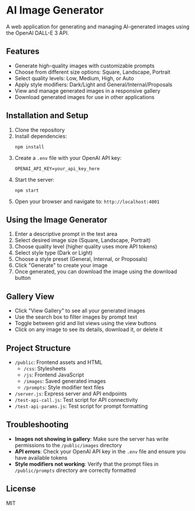 # AI Image Generator

A web application for generating and managing AI-generated images using the OpenAI DALL-E 3 API.

## Features

- Generate high-quality images with customizable prompts
- Choose from different size options: Square, Landscape, Portrait
- Select quality levels: Low, Medium, High, or Auto
- Apply style modifiers: Dark/Light and General/Internal/Proposals
- View and manage generated images in a responsive gallery
- Download generated images for use in other applications

## Installation and Setup

1. Clone the repository
2. Install dependencies:
   ```
   npm install
   ```
3. Create a `.env` file with your OpenAI API key:
   ```
   OPENAI_API_KEY=your_api_key_here
   ```
4. Start the server:
   ```
   npm start
   ```
5. Open your browser and navigate to: `http://localhost:4001`

## Using the Image Generator

1. Enter a descriptive prompt in the text area
2. Select desired image size (Square, Landscape, Portrait)
3. Choose quality level (higher quality uses more API tokens)
4. Select style type (Dark or Light)
5. Choose a style preset (General, Internal, or Proposals)
6. Click "Generate" to create your image
7. Once generated, you can download the image using the download button

## Gallery View

- Click "View Gallery" to see all your generated images
- Use the search box to filter images by prompt text
- Toggle between grid and list views using the view buttons
- Click on any image to see its details, download it, or delete it

## Project Structure

- `/public`: Frontend assets and HTML
  - `/css`: Stylesheets
  - `/js`: Frontend JavaScript
  - `/images`: Saved generated images
  - `/prompts`: Style modifier text files
- `/server.js`: Express server and API endpoints
- `/test-api-call.js`: Test script for API connectivity
- `/test-api-params.js`: Test script for prompt formatting

## Troubleshooting

- **Images not showing in gallery**: Make sure the server has write permissions to the `/public/images` directory
- **API errors**: Check your OpenAI API key in the `.env` file and ensure you have available tokens
- **Style modifiers not working**: Verify that the prompt files in `/public/prompts` directory are correctly formatted

## License

MIT
